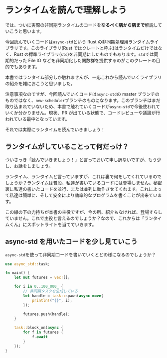 # ランタイムを読んで理解しよう

では、ついに実際の非同期ランタイムのコードを**なるべく隅から隅まで**解説していこうと思います。

今回読んでいくコードは`async-std`という Rust の非同期処理用ランタイムライブラリです。このライブラリ(Rust ではクレートと呼ぶ)はランタイムだけではなく、Rust の標準ライブラリ(`std`)を非同期にしたものでもあります。`std`では同期的だった File IO などを非同期化した関数群を提供するのがこのクレートの目的でもあります。

本書ではランタイム部分しか触れませんが、一応これから読んでいくライブラリの紹介を雑におこうと思いました。

注意事項なのですが、今回読んでいくコードは`async-std`の master ブランチのものではなく、`new-scheduler`ブランチのものになります。このブランチはまだ取り込まれていないため、本書で触れていくコードが`async-std`で今後使われていくか分かりません。現状、PR が出ている状態で、コードレビューや議論が行われている最中となっています。

それでは実際にランタイムを読んでいきましょう！

## ランタイムがしていることって何だっけ？

ついさっき「読んでいきましょう！」と言っておいて申し訳ないですが、もう少し、お話をしましょう。

ランタイム、ランタイムと言っていますが、これは裏で何をしてくれているのでしょうか？ランタイムは普段、私達が書いているコードには登場しません。秘密裏に私達の書いたコードを並行、または並列に動作させてくれます。これによって私達は簡単に、そして安全により効率的なプログラムを書くことが出来ています。

この縁の下の力持ちが本書の主役ですが、今の所、紹介もなければ、登場すらしていません。これで主役と言えるのでしょうか？なので、これからは「ランタイムくん」にスポットライトを当てていきます。

## async-std を用いたコードを少し見ていこう

`async-std`を使って非同期コードを書いていくとどの様になるのでしょうか？

```rust
use async_std::task;

fn main() {
    let mut futures = vec![];

    for i in 0..100_000_ {
        // 非同期タスクを生成している
        let handle = task::spawn(async move{
            println!("{}", i);
        });

        futures.push(handle);
    }

    task::block_on(async {
        for f in futures {
            f.await
        }
    });
}
```
